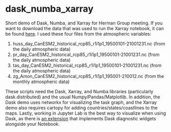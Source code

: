 # dask_numba_xarray
Short demo of Dask, Numba, and Xarray for Herman Group meeting. If you want to download the data that was used to run the Xarray notebook, it can be found [here](https://www.earthsystemgrid.org/dataset/ucar.cgd.ccsm4.CLIVAR_LE.canesm2_lens_new.html). I used these four files from the atmospheric variables:
1. huss_day_CanESM2_historical_rcp85_r1i1p1_19500101-21001231.nc (from the daily atmospheric data)
2. pr_day_CanESM2_historical_rcp85_r1i1p1_19500101-21001231.nc (from the daily atmospheric data)
3. tas_day_CanESM2_historical_rcp85_r1i1p1_19500101-21001231.nc (from the daily atmospheric data)
4. zg_Amon_CanESM2_historical_rcp85_r1i1p1_195001-210012.nc (from the monthly atmospheric data)

These scripts need the Dask, Xarray, and Numba libraries (particularly dask.distributed) and the usual Numpy/Pandas/Matplotlib. In addition, the Dask demo uses networkx for visualizing the task graph, and the Xarray demo also requires cartopy for adding countries/states/coastlines to the maps. Lastly, working in Jupyter Lab is the best way to visualize when using Dask, as there is [an extension](https://github.com/dask/dask-labextension) that implements Dask diagnostic widgets alongside your Notebook.

